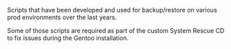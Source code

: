 ﻿

Scripts that have been developed and used for backup/restore on various prod environments over the last years.

Some of those scripts are required as part of the custom System Rescue CD to fix issues during the Gentoo installation.

